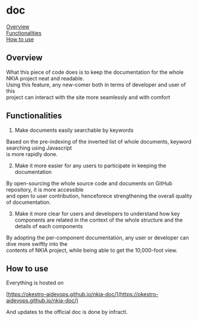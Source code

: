 # doc



[Overview](#overview)\
[Functionalities](#functionalities)\
[How to use](#how-to-use)

## Overview


What this piece of code does is to keep the documentation for the whole \
NKIA project neat and readable.\
Using this feature, any new-comer both in terms of developer and user of this\
project can interact with the site more seamlessly and with comfort



## Functionalities

1. Make documents easily searchable by keywords

Based on the pre-indexing of the inverted list of whole documents, keyword searching using Javascript\
is more rapidly done.



2. Make it more easier for any users to participate in keeping the documentation 

By open-sourcing the whole source code and documents on GitHub repository, it is more accessible \
and open to user contribution, henceforece strengthening the overall quality of documentation.


3. Make it more clear for users and developers to understand how key components are related in the context of the whole structure and the details of each components

By adopting the per-component documentation, any user or developer can dive more swiftly into the\
contents of NKIA project, while being able to get the 10,000-foot view. 




## How to use


Everything is hosted on

[https://okestro-aidevops.github.io/nkia-doc/](https://okestro-aidevops.github.io/nkia-doc/)

And updates to the official doc is done by infractl.


